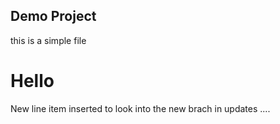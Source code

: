  ## Demo Project 
this is a simple file
# Hello


New line item inserted to look into the new brach in updates ....
